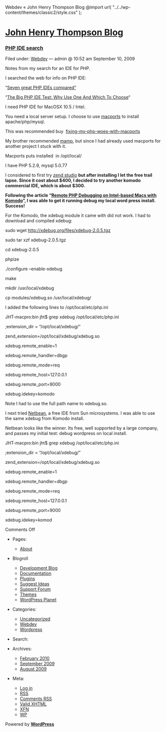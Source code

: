  Webdev « John Henry Thompson Blog @import url( "../../wp-content/themes/classic2/style.css" );            

[John Henry Thompson Blog](../../index.html)
============================================

### [PHP IDE search](../../2009/09/10/php-ide-search/index.html)

Filed under: [Webdev](index.html "View all posts in Webdev") — admin @ 10:52 am September 10, 2009

Notes from my search for an IDE for PHP.

I searched the web for info on PHP IDE:

“[Seven great PHP IDEs compared”](http://www.ibm.com/developerworks/library/os-php-ide/index.html)

“[The Big PHP IDE Test: Why Use One And Which To Choose](http://www.smashingmagazine.com/2009/02/11/the-big-php-ides-test-why-use-oneand-which-to-choose/)“

I need PHP IDE for MacOSX 10.5 / Intel.

You need a local server setup. I choose to use [macports](http://www.macports.org "macports") to install apache/php/mysql.

This was recommended buy  [fixing-my-php-woes-with-macports](http://iparrizar.mnstate.edu/~juan/urania/2008/08/14/fixing-my-php-woes-with-macports/ "fixing-my-php-woes-with-macports")

My brother recommended [mamp](http://www.mamp.info/en/index.html "mamp"), but since I had already used macports for another project I stuck with it.

  

Macports puts installed  in /opt/local/

I have PHP 5.2.9, mysql 5.0.77

I considered to first try [zend studio](http://shop.zend.com/en/zend-studio-for-eclipse.html "zend-studio") **but after installing I let the free trail lapse. Since it cost about $400, I decided to try another komodo commercial IDE, which is about $300.**

**Following the article “[Remote PHP Debugging on Intel-based Macs with Komodo](http://www.sysarchitects.com/node/22)“, I was able to get it running debug my local word press install. Success!**

For the Komodo, the xdebug module it came with did not work. I had to download and compiled xdebug:

sudo wget http://xdebug.org/files/xdebug-2.0.5.tgz

sudo tar xzf xdebug-2.0.5.tgz

cd xdebug-2.0.5

phpize

./configure –enable-xdebug

make

mkdir /usr/local/xdebug

cp modules/xdebug.so /usr/local/xdebug/

I added the following lines to /opt/local/etc/php.ini

JHT-macpro:bin jht$ grep xdebug /opt/local/etc/php.ini

;extension\_dir = “/opt/local/xdebug/”

zend\_extension=/opt/local/xdebug/xdebug.so

xdebug.remote\_enable=1

xdebug.remote\_handler=dbgp

xdebug.remote\_mode=req

xdebug.remote\_host=127.0.0.1

xdebug.remote\_port=9000

xdebug.idekey=komodo

Note I had to use the full path name to xdebug.so.

I next tried [Netbean](http://www.netbeans.org/features/index.html), a free IDE from Sun microsystems. I was able to use the same xdebug from Komodo install.

Netbean looks like the winner. Its free, well supported by a large company, and passes my initial test: debug wordpress on local install.

JHT-macpro:bin jht$ grep xdebug /opt/local/etc/php.ini

;extension\_dir = “/opt/local/xdebug/”

zend\_extension=/opt/local/xdebug/xdebug.so

xdebug.remote\_enable=1

xdebug.remote\_handler=dbgp

xdebug.remote\_mode=req

xdebug.remote\_host=127.0.0.1

xdebug.remote\_port=9000

xdebug.idekey=komod

Comments Off

*   Pages:
    *   [About](../../about/index.html "About")
*   Blogroll
    *   [Development Blog](http://wordpress.org/development/)
    *   [Documentation](http://codex.wordpress.org/)
    *   [Plugins](http://wordpress.org/extend/plugins/)
    *   [Suggest Ideas](http://wordpress.org/extend/ideas/)
    *   [Support Forum](http://wordpress.org/support/)
    *   [Themes](http://wordpress.org/extend/themes/)
    *   [WordPress Planet](http://planet.wordpress.org/)
*   Categories:
    *   [Uncategorized](../uncategorized/index.html "View all posts filed under Uncategorized")
    *   [Webdev](index.html "View all posts filed under Webdev")
    *   [Wordpress](../wordpress/index.html "View all posts filed under Wordpress")
*   Search:
    
      
    
*   Archives:
    *   [February 2010](../../2010/02/index.html "February 2010")
    *   [September 2009](../../2009/09/index.html "September 2009")
    *   [August 2009](../../2009/08/index.html "August 2009")
*   Meta:
    *   [Log in](../../wp-login.php.html)
    *   [RSS](../../feed/index.rss "Syndicate this site using RSS")
    *   [Comments RSS](../../comments/feed/index.rss "The latest comments to all posts in RSS")
    *   [Valid XHTML](http://validator.w3.org/check/referer "This page validates as XHTML 1.0 Transitional")
    *   [XFN](http://gmpg.org/xfn/)
    *   [WP](http://wordpress.org/ "Powered by WordPress, state-of-the-art semantic personal publishing platform.")

Powered by [**WordPress**](http://wordpress.org/ "Powered by WordPress, state-of-the-art semantic personal publishing platform.")